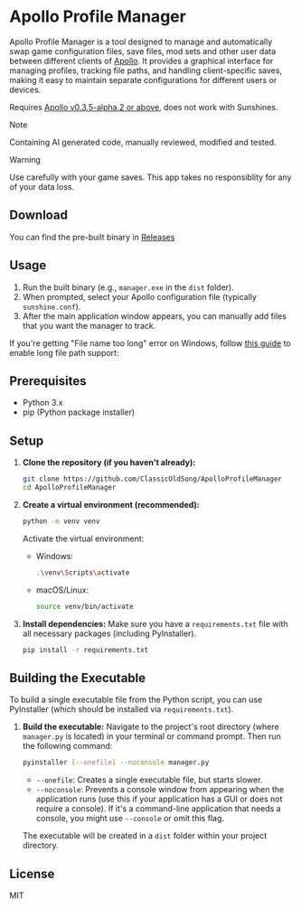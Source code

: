 # Apollo Profile Manager

Apollo Profile Manager is a tool designed to manage and automatically swap game configuration files, save files, mod sets and other user data between different clients of [Apollo](https://github.com/ClassicOldSong/Apollo). It provides a graphical interface for managing profiles, tracking file paths, and handling client-specific saves, making it easy to maintain separate configurations for different users or devices.

Requires [Apollo v0.3.5-alpha.2 or above](https://github.com/ClassicOldSong/Apollo/releases), does not work with Sunshines.

> [!Note]
> Containing AI generated code, manually reviewed, modified and tested.

> [!Warning]
> Use carefully with your game saves. This app takes no responsiblity for any of your data loss.

## Download

You can find the pre-built binary in [Releases](https://github.com/ClassicOldSong/ApolloProfileManager/releases)

## Usage

1.  Run the built binary (e.g., `manager.exe` in the `dist` folder).
2.  When prompted, select your Apollo configuration file (typically `sunshine.conf`).
3.  After the main application window appears, you can manually add files that you want the manager to track.

If you're getting "File name too long" error on Windows, follow [this guide](https://docs.python.org/3/using/windows.html#removing-the-max-path-limitation) to enable long file path support:

## Prerequisites

- Python 3.x
- pip (Python package installer)

## Setup

1.  **Clone the repository (if you haven't already):**
    ```bash
    git clone https://github.com/ClassicOldSong/ApolloProfileManager
    cd ApolloProfileManager
    ```

2.  **Create a virtual environment (recommended):**
    ```bash
    python -m venv venv
    ```
    Activate the virtual environment:
    - Windows:
      ```bash
      .\venv\Scripts\activate
      ```
    - macOS/Linux:
      ```bash
      source venv/bin/activate
      ```

3.  **Install dependencies:**
    Make sure you have a `requirements.txt` file with all necessary packages (including PyInstaller).
    ```bash
    pip install -r requirements.txt
    ```

## Building the Executable

To build a single executable file from the Python script, you can use PyInstaller (which should be installed via `requirements.txt`).

1.  **Build the executable:**
    Navigate to the project's root directory (where `manager.py` is located) in your terminal or command prompt. Then run the following command:
    ```bash
    pyinstaller [--onefile] --noconsole manager.py
    ```
    -   `--onefile`: Creates a single executable file, but starts slower.
    -   `--noconsole`: Prevents a console window from appearing when the application runs (use this if your application has a GUI or does not require a console). If it's a command-line application that needs a console, you might use `--console` or omit this flag.

    The executable will be created in a `dist` folder within your project directory.

## License

MIT